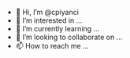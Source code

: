 - 👋 Hi, I’m @cpiyanci
- 👀 I’m interested in ...
- 🌱 I’m currently learning ...
- 💞️ I’m looking to collaborate on ...
- 📫 How to reach me ...

<!---
cpiyanci/cpiyanci is a ✨ special ✨ repository because its `README.md` (this file) appears on your GitHub profile.
You can click the Preview link to take a look at your changes.
--->
